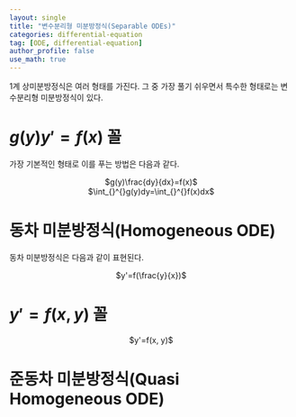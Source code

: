 ```yaml
---
layout: single
title: "변수분리형 미분방정식(Separable ODEs)"
categories: differential-equation
tag: [ODE, differential-equation]
author_profile: false
use_math: true
---
```

1계 상미분방정식은 여러 형태를 가진다. 그 중 가장 풀기 쉬우면서 특수한 형태로는 변수분리형 미분방정식이 있다.

# $g(y)y'=f(x)$ 꼴 

가장 기본적인 형태로 이를 푸는 방법은 다음과 같다.
<center>$g(y)\frac{dy}{dx}=f(x)$</center>
<center>$\int_{}^{}g(y)dy=\int_{}^{}f(x)dx$</center>

# 동차 미분방정식(Homogeneous ODE)
동차 미분방정식은 다음과 같이 표현된다.
<center>$y'=f(\frac{y}{x})$</center>

# $y'=f(x, y)$ 꼴
<center>$y'=f(x, y)$</center>

# 준동차 미분방정식(Quasi Homogeneous ODE)

